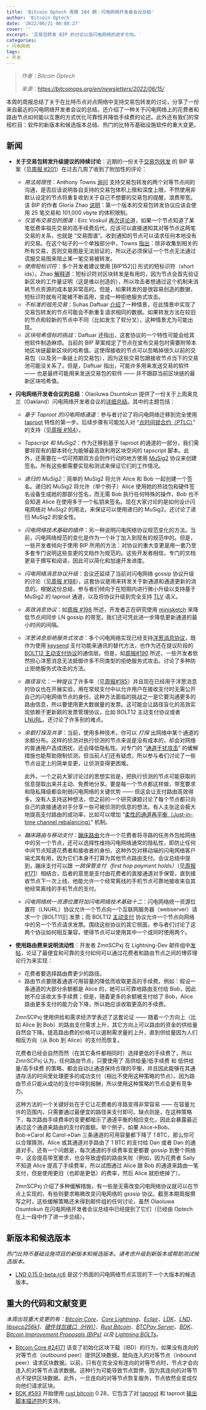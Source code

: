 ```yaml
---
title: 'Bitcoin Optech 周报 204 期：闪电网络开发者会议总结'
author: 'Bitcoin Optech'
date: '2022/06/21 00:08:27'
cover: ''
excerpt: '交易包转发 BIP 的讨论以及闪电网络的进步方向。'
categories:
- 闪电网络
tags:
- 开发
---
```



> *作者：Bitcoin Optech*
> 
> *来源：<https://bitcoinops.org/en/newsletters/2022/06/15/>*



本周的周报总结了关于在比特币点对点网络中支持交易包转发的讨论，分享了一份来自最近的闪电网络开发者会议的总结，还介绍了一种关于闪电网络上的花费者和路由节点如何能以互惠的方式优化可靠性并降低手续费的论述。此外还有我们的常规栏目：软件的新版本和候选版本总结、热门的比特币基础设施软件的重大变更。

## 新闻

- **<!--continued-package-relay-bip-discussion-->关于交易包转发升级提议的持续讨论**：近期的一份关于[交易包转发][package relay] 的 BIP 草案（见[周报 #201][news201 relay]）在过去几周了收到了附加性的评论：
  
  - *<!--policy-limits-->用法局限性*：Anthony Towns [询问][towns relay] 支持交易包转发的两个对等节点间的沟通，是否应该说明各自支持的交易包体积上限和深度上限，不然使用非默认设定的节点将重复收到关于自己不想要的交易包的提醒，浪费带宽。该 BIP 的作者 Gloria Zhao [说明][zhao negotiation]：第一个版本的交易包转发协议应该会使用 25 笔交易和 101,000 vbyte 的体积限制。
  - *<!--package-graph-announcement-only-->仅宣布交易包的图谱*：Eirc Voskuil [再次评论][voskuil graph]道，如果一个节点知道了某笔低费率祖先交易的高手续费后代，应该可以直接通知其对等节点这两笔交易的关系，也就是 “交易图谱”。收到通知的节点可以请求任何本地没有的交易。在这个帖子的一个单独部分中，Towns [指出][towns graph]：除非收集到相关的所有交易，否则交易图是无法验证的，所以还必须保证一个节点无法通过谎报交易图来阻止某一笔交易被转发。
  - *<!--using-short-ids-->使用短标识符*：多个开发者建议使用 [BIP152][] 形式的短标识符（short ids）。Zhao [解释道][zhao sids]：短标识符对区块转发是有用的，因为节点会首先验证新区块的工作量证明（这是难以创造的），所以攻击者想通过这个机制来消耗节点资源的成本是非常高的。但是，如果转发的是很容易创造的数据，短标识符就有可能被不断滥用，变成一种拒绝服务式攻击。
  - *<!--nonstandard-parents-->不标准的祖先交易*：Suhas Daftuar [介绍][daftuar repeat]了一种情景，在此情景中实现了交易包转发的节点可能会不断重复请求相同的数据。如果转发方法在较旧的节点和较新的节点中不同（比如发生了软分叉），这种情景尤为可能出现。
  - *<!--challenges-of-a-block-hash-beacon-->区块哈希信标的挑战*：Daftuar 还指出，这套协议的一个特性可能会给其他软件制造麻烦。当前的 BIP 草案规定了节点在宣布交易包时需要附带本地区块链最新区块的哈希值。这使得接收的节点可以忽略掉很久以前的交易包（以及另一条链上的交易包），因为这些交易包跟接收节点当下的交易池可能没关系了。但是，Daftuar 指出，可能许多用来发送交易的软件 —— 也是最终可能用来发送交易包的软件 —— 并不跟踪当前区块链的最新区块哈希值。
  
- **<!--summary-of-ln-developer-meeting-->闪电网络开发者会议的总结**：Olaoluwa Osuntokun 提供了一份关于上周奥克兰（Oakland）闪电网络开发者会议的[详细总结][osuntokun summary]。其中的主题包括：
  
  - *<!--taprootbased-ln-channels-->基于 Taproot 的闪电网络通道*：参与者讨论了将闪电网络迁移到完全使用 [taproot][taproot's] 特性的第一步。后续步骤有可能加入对 “[点时间锁合约（PTLC）][PTLCs]” 的支持（见[周报 #164][news164 taproot ln]）。
  
  - *<!---tapscript-and-musig2-->Tapscript 和 MuSig2*：作为迁移到基于 taproot 的通道的一部分，我们需要将现有的脚本转化为能够最高效利用区块空间的 tapscript 脚本。此外，还需要在一切可预期双方会则作行动的地方使用 [MuSig2][MuSig2] 协议来创建签名。所有这些都需要实现和测试来保证它们的工作情况。
  
  - *<!--recursive-musig2-->递归的 MuSig2*：简单的 MuSig2 将允许 Alice 和 Bob 一起创建一个签名。递归的 MuSig2 将允许（举个例子）Alice 使用她的热钱包和硬件签名设备生成她的那部分签名，而无需 Bob 执行任何特殊的操作，Bob 也不会知道 Alice 在使用多于一个私钥来签名。现在大家讨论的是如何设计闪电网络对 MuSig2 的用法，来保证可以使用递归的 MuSig2。还讨论了递归 MuSig2 的安全性。
  
  - *<!--extension-bolts-->闪电网络技术基础的插件*：另一种说明闪电网络协议规范变化的方法。当前，闪电网络规范的变化是作为一个补丁加入到现有的规范中的。但是，一些开发者倾向于使用 BIP 所用的方法：对协议的重大变更是用一套乃至多套专门说明这些变更的文档作为规范的。这些开发者相信，专门的文档更易于撰写和阅读，因此可以简化和加速开发进度。
  
  - *<!--gossip-network-updates-->闪电网络消息协议升级*：会议还延续了当前对闪电网络 gossip 协议升级的讨论（见[周报 #188][news188 gossip]），这套协议是用来转发关于新通道和通道更新的消息的。根据这份总结，参与者们倾向于在短期内进行微小升级以支持基于 MuSig2 的 taproot 通道，以及将协议升级到完全支持 [TLV][news55 tlv] 语义。
  
  - *<!--minisketchbased-efficient-gossip-->高效消息协议*：如[周报 #198][news198 minisketch] 所述，开发者正在研究使用 [minisketch][minisketch] 来降低节点间同步 LN gossip 的带宽，我们还可凭此进一步降低更新通道的最小时间的间隔。
  
  - *<!--onion-message-dos-->洋葱消息拒绝服务式攻击*：多个闪电网络实现已经支持[洋葱消息协议][onion messages]，既作为使用 [keysend][keysend] 支付功能来通讯的替代方法，也作为还在提议阶段的 [BOLT12 主动支付协议][BOLT12 offers protocol]的通信层。但是，如[周报#190][news190 onion] 所述，一些开发者依然担心洋葱消息无法抵御许多不同类型的拒绝服务式攻击。讨论了多种防止拒绝服务式攻击的方法。
  
  - *<!--blinded-paths-->路径盲化*：一种提议了许多年（见[周报#185][news85 blinded]）并且现在已经用于洋葱消息的协议也在开展实验，用在常规支付中以允许用户在接收支付时无需公开自己的闪电网络节点的身份。这种方法面临的挑战之一是它要沟通更多的路由信息，所以要使用更大数据量的发票。这可能会让路径盲化的高效实现依赖于更新颖的发票管理协议，比如 BOLT12 主动支付协议或者 [LNURL][]。还讨论了许多别的难点。
  
  - *<!--probing-and-balance-sharing-->余额打探及共享*：当前，使用多种技术，你可以 *打探* 出网络中某个通道的余额分布。这样的侦测对执行侦测的节点来说是没有成本的，却会对网络的普通用户造成困扰，还会降低隐私性。对专门的 “[通道干扰攻击][channel jamming attack]” 的缓解措施也能帮助限制侦测，但当前人们还有疑虑，所以参与者们讨论了一些节点设定上的简单变更，让侦测变得更困难。
  
    此外，一个之前大家讨论过的思想实验是，把执行侦测的节点可能获取的信息提取出来并主动、免费地分享。要是每一个节点都这样做，带宽要求和隐私降级都会削弱闪电网络的关键优势 —— 但这会让支付路由高效得多。没有人支持这种想法，但之前的一个研究课题讨论了每个节点都只向自己的直接通道对手分享一些可被侦测的信息的想法。有人主张这会极大地提高支付路由的成功率，比如可以增加 “[柔性的通道再平衡（Just-in-time channel rebalancing）][Just-In-Time (JIT) channel rebalancing]” 机制。
  
  - *<!--trampoline-routing-and-mobile-payments-->蹦床路由与移动支付*：[蹦床路由][trampoline routing]允许一个花费者将寻路的任务外包给网络中的另一个节点，还可以选择性维持闪电网络通常的隐私性，即防止任何中间节点知道花费者和接收者的身份。这种外包对移动端的闪电网络客户端尤其有用，因为它们本身不打算为其他节点路由支付。会议总结中提到，蹦床支付可以跟 *一跳保管支付（first hop payment holds）*（见[周报 #171][news171 ln offline]）相结合，后者的意思是支付由花费者的直接通道对手保管，直到接收节点下一次上线，他能允许一个经常离线的手机节点可靠地接收来自其他经常离线的手机节点的支付。
  - *<!--lnurl-plus-bolt12-->闪电网络统一资源位置符加闪电网络技术基础十二*：闪电网络统一资源位置符（LNURL）协议允许一个节点向一个互联网服务器（webserver）请求一个 [BOLT11][] 发票；而 BOLT12 [主动支付][offers] 协议允许一个节点向网络中的另一个节点请求发票。围绕这些协议的其它侧面，参与者们讨论了这两个协议如何相互兼容，使得节点可以使用其中一个或同时使用两个。
  
- **<!--using-routing-fees-to-signal-liquidity-->使用路由费来说明流动性**：开发者 ZmnSCPxj 在 Lightning-Dev 邮件组中[发帖][zmnscpxj hilolohi]，论证了最便宜和可靠的支付如何可以通过花费者和路由节点之间的博弈理论行为来实现：

  - 花费者要选择路由费更少的路径。
  - 路由节点要随着通道可用容量的降低而收取更高的手续费。例如：假设一条通道的大部分余额都是 Alice 的，她可以可靠地路由支付给 Bob，因此她不应该收太多手续费；但是，随着更多的余额被支付给了 Bob，Alice 路由更多支付的能力会下降，所以她应该收取更高的手续费。

  ZmnSCPxj 使用供给和需求经济学表述了这套论证 —— 随着一个方向上（比如 Alice 到 Bob）的路由支付需求上升，其它方向上可以路由的资金的供给量自然会下降。提高路由费的价格可以遏制需求量的上升，直到供给量因为人们相反方向（从 Bob 到 Alice）的支付而恢复。

  花费者已经会自然而然（在其它条件都相同时）选择更低的手续费了，所以 ZmnSCPxj 认为，任何路由节点，只要使用了 高供给量/低手续费 和 低供给量/高手续费 的策略，都会自动让通道保持合理的平衡，并且因此能够在其通道存活的时间里处理更多的成功支付（相比不使用这种策略的节点）。因为路由节点只能从成功的支付中得到报酬，所以使用这种策略的节点会更有竞争力。

  这种方法的一个关键好处在于它让花费者的寻路变得非常容易 —— 在容量允许的范围内，只需要通过最便宜的路径来支付即可。缺点则是，在这种策略下，每次路由手续费率的变更都暗示了通道平衡的相应变化，因此会暴露最近通过这个通道来路由的支付的面额。举个例子，如果  Alice→Bob、Bob→Carol 和 Carol→Dan 三条通道的可用容量都下降了 1 BTC，那么你可以合理猜测，Alice 或其通道对手路由了 1 BTC 的支付给 Dan 或者 Dan 的通道对手。还有一个问题是，每次通道的手续费率变更都要 gossip 到整个网络中，这会提高带宽要求，也会导致虚假的路由失败（例如，因为花费者 Sally 不知道 Alice 提高了手续费率，所以试图通过 Alice 跟 Bob 的通道来路由一笔支付，但是使用更旧（也即是更低）的费率，然后 Alice 就拒绝掉了）。

  ZmnSCPxj 介绍了多种缓解措施，有一些是无需改变闪电网络协议就可以在节点上实现的，有些则要求略微改变闪电网络的 gsssip 协议。截至本期周报撰写之时，这些缓解策略还未得到邮件组的任何讨论，虽然 Olaoluwa Osuntokun 在闪电网络开发者会议总结中已经提到了它们（已经由 Optech 在上一段中作了进一步总结）。

## 新版本和候选版本

*热门比特币基础设施项目的新版本和候选版本。请考虑升级到新版本或帮助测试候选版本。*

- [LND 0.15.0-beta.rc6][] 是这个热面的闪电网络节点实现的下一个大版本的候选版本。

## 重大的代码和文献变更

*本周出现重大变更的有：[Bitcoin Core][Bitcoin Core]、[Core Lightning][Core Lightning]、[Eclair][Eclair]、[LDK][LDK]、[LND][LND]、[libsecp256k1][libsecp256k1]、[硬件钱包接口（HWI）][Hardware Wallet Interface (HWI)]、[Rust Bitcoin][Rust Bitcoin]、[BTCPay Server][BTCPay Server]、[BDK][BDK]、[Bitcoin Improvement Proposals (BIPs)][Bitcoin Improvement Proposals (BIPs)] 以及 [Lightning BOLTs][Lightning BOLTs]。*

- [Bitcoin Core #24171][] 该变了初始化区块下载（IBD）的行为，如果没有连向的对等节点（outbound peer）提供区块数据，就向连入的对等节点（inbound peer）请求区块数据。以前，只有在完全没有连向的对等节点时，节点才会向连入的对等节点请求数据。这种行为可能导致节点暂停，因为其连向的对等节点不提供区块数据。此外，一旦连向的对等节点恢复服务，节点依然会变成仅向他们请求区块。
- [BDK #593][] 开始使用 [rust bitcoin][rust bitcoin] 0.28，它包含了对 [taproot][taproot] 和 taproot [输出脚本描述符][output script descriptors]的支持。

[lnd 0.15.0-beta.rc6]: https://github.com/lightningnetwork/lnd/releases/tag/v0.15.0-beta.rc6
[news201 relay]: https://bitcoinops.org/en/newsletters/2022/05/25/#package-relay-proposal
[towns relay]: https://lists.linuxfoundation.org/pipermail/bitcoin-dev/2022-May/020496.html
[zhao negotiation]: https://lists.linuxfoundation.org/pipermail/bitcoin-dev/2022-May/020512.html
[voskuil graph]: https://lists.linuxfoundation.org/pipermail/bitcoin-dev/2022-May/020518.html
[towns graph]: https://lists.linuxfoundation.org/pipermail/bitcoin-dev/2022-May/020520.html
[zhao sids]: https://lists.linuxfoundation.org/pipermail/bitcoin-dev/2022-June/020539.html
[daftuar repeat]: https://lists.linuxfoundation.org/pipermail/bitcoin-dev/2022-June/020542.html
[osuntokun summary]: https://lists.linuxfoundation.org/pipermail/lightning-dev/2022-June/003600.html
[news164 taproot ln]: https://bitcoinops.org/en/newsletters/2021/09/01/#preparing-for-taproot-11-ln-with-taproot
[news188 gossip]: https://bitcoinops.org/en/newsletters/2022/02/23/#updated-ln-gossip-proposal
[news55 tlv]: https://bitcoinops.org/en/newsletters/2019/07/17/#bolts-607
[news198 minisketch]: https://bitcoinops.org/en/newsletters/2022/05/04/#ln-gossip-rate-limiting
[news190 onion]: https://bitcoinops.org/en/newsletters/2022/03/09/#paying-for-onion-messages
[news85 blinded]: https://bitcoinops.org/en/newsletters/2020/02/19/#decoy-nodes-and-lightweight-rendez-vous-routing
[lnurl]: https://github.com/fiatjaf/lnurl-rfc
[news171 ln offline]: https://bitcoinops.org/en/newsletters/2021/10/20/#paying-offline-ln-nodes
[zmnscpxj hilolohi]: https://lists.linuxfoundation.org/pipermail/lightning-dev/2022-June/003598.html


[package relay]: https://bitcoinops.org/en/topics/package-relay/
[taproot's]: https://bitcoinops.org/en/topics/taproot/
[PTLCs]: https://bitcoinops.org/en/topics/ptlc/
[MuSig2]: https://bitcoinops.org/en/topics/musig/
[minisketch]: https://bitcoinops.org/en/topics/minisketch/
[onion messages]: https://bitcoinops.org/en/topics/onion-messages/
[keysend]: https://bitcoinops.org/en/topics/spontaneous-payments/
[BOLT12 offers protocol]: https://bitcoinops.org/en/topics/offers/
[channel jamming attack]: https://bitcoinops.org/en/topics/channel-jamming-attacks/
[Just-In-Time (JIT) channel rebalancing]: https://bitcoinops.org/en/topics/jit-routing/
[trampoline routing]: https://bitcoinops.org/en/topics/trampoline-payments/
[offers]: https://bitcoinops.org/en/topics/offers/
[Bitcoin Core]: https://github.com/bitcoin/bitcoin
[Core Lightning]: https://github.com/ElementsProject/lightning
[Eclair]: https://github.com/ACINQ/eclair
[LDK]: https://github.com/lightningdevkit/rust-lightning
[LND]: https://github.com/lightningnetwork/lnd/
[libsecp256k1]: https://github.com/bitcoin-core/secp256k1
[Hardware Wallet Interface (HWI)]: https://github.com/bitcoin-core/HWI
[Rust Bitcoin]: https://github.com/rust-bitcoin/rust-bitcoin
[BTCPay Server]: https://github.com/btcpayserver/btcpayserver/
[BDK]: https://github.com/bitcoindevkit/bdk
[Bitcoin Improvement Proposals (BIPs)]: https://github.com/bitcoin/bips/
[Lightning BOLTs]: https://github.com/lightning/bolts
[rust bitcoin]: https://github.com/rust-bitcoin/rust-bitcoin
[taproot]: https://bitcoinops.org/en/topics/taproot/
[output script descriptors]: https://bitcoinops.org/en/topics/output-script-descriptors/
[BDK #593]: https://github.com/bitcoindevkit/bdk/issues/593
[Bitcoin Core #24171]: https://github.com/bitcoin/bitcoin/issues/24171